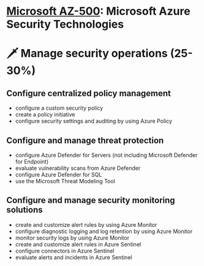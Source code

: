 # [Microsoft AZ-500](az-500-index.md): Microsoft Azure Security Technologies

# 🗡️ Manage security operations (25-30%)

## Configure centralized policy management
+ configure a custom security policy
+ create a policy initiative
+ configure security settings and auditing by using Azure Policy

## Configure and manage threat protection
+ configure Azure Defender for Servers (not including Microsoft Defender for Endpoint)
+ evaluate vulnerability scans from Azure Defender
+ configure Azure Defender for SQL
+ use the Microsoft Threat Modeling Tool

## Configure and manage security monitoring solutions
+ create and customize alert rules by using Azure Monitor
+ configure diagnostic logging and log retention by using Azure Monitor
+ monitor security logs by using Azure Monitor
+ create and customize alert rules in Azure Sentinel
+ configure connectors in Azure Sentinel
+ evaluate alerts and incidents in Azure Sentinel

